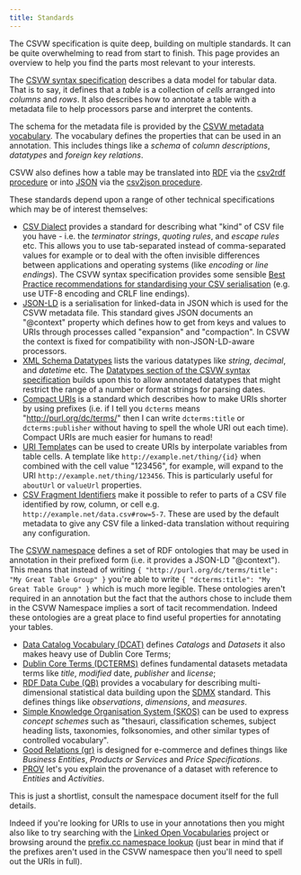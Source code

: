 ```yaml
---
title: Standards
---
```


The CSVW specification is quite deep, building on multiple standards. It can be quite overwhelming to read from start to finish. This page provides an overview to help you find the parts most relevant to your interests.

The [CSVW syntax specification](https://w3c.github.io/csvw/syntax/) describes a data model for tabular data. That is to say, it defines that a _table_ is a collection of _cells_ arranged into _columns_ and _rows_. It also describes how to annotate a table with a metadata file to help processors parse and interpret the contents.

The schema for the metadata file is provided by the [CSVW metadata vocabulary](https://w3c.github.io/csvw/metadata/). The vocabulary defines the properties that can be used in an annotation. This includes things like a _schema_ of _column descriptions_, _datatypes_ and _foreign key relations_.

CSVW also defines how a table may be translated into [RDF](https://www.w3.org/TR/rdf11-concepts/) via the [csv2rdf procedure](https://w3c.github.io/csvw/csv2rdf/) or into [JSON]() via the [csv2json procedure](https://w3c.github.io/csvw/csv2json/).

These standards depend upon a range of other technical specifications which may be of interest themselves:

- [CSV Dialect](http://dataprotocols.org/csv-dialect/) provides a standard for describing what "kind" of CSV file you have - i.e. the _terminator strings_, _quoting rules_, and _escape rules_ etc. This allows you to use tab-separated instead of comma-separated values for example or to deal with the often invisible differences between applications and operating systems (like _encoding_ or _line endings_). The CSVW syntax specification provides some sensible [Best Practice recommendations for standardising your CSV serialisation](https://w3c.github.io/csvw/syntax/#syntax) (e.g. use UTF-8 encoding and CRLF line endings).
- [JSON-LD](https://www.w3.org/TR/json-ld/) is a serialisation for linked-data in JSON which is used for the CSVW metadata file. This standard gives JSON documents an "@context" property which defines how to get from keys and values to URIs through processes called "expansion" and "compaction". In CSVW the context is fixed for compatibility with non-JSON-LD-aware processors.
- [XML Schema Datatypes](https://www.w3.org/TR/xmlschema11-2/) lists the various datatypes like _string_, _decimal_, and _datetime_ etc. The [Datatypes section of the CSVW syntax specification](https://w3c.github.io/csvw/syntax/#datatypes) builds upon this to allow annotated datatypes that might restrict the range of a number or format strings for parsing dates.
- [Compact URIs](https://www.w3.org/TR/curie/) is a standard which describes how to make URIs shorter by using prefixes (i.e. if I tell you `dcterms` means "http://purl.org/dc/terms/" then I can write `dcterms:title` or `dcterms:publisher` without having to spell the whole URI out each time). Compact URIs are much easier for humans to read!
- [URI Template](https://datatracker.ietf.org/doc/html/rfc6570)s can be used to create URIs by interpolate variables from table cells. A template like `http://example.net/thing/{id}` when combined with the cell value "123456", for example, will expand to the URI `http://example.net/thing/123456`. This is particularly useful for `aboutUrl` or `valueUrl` properties.
- [CSV Fragment Identifiers](https://www.rfc-editor.org/rfc/rfc7111) make it possible to refer to parts of a CSV file identified by row, column, or cell e.g. `http://example.net/data.csv#row=5-7`. These are used by the default metadata to give any CSV file a linked-data translation without requiring any configuration.

The [CSVW namespace](https://www.w3.org/ns/csvw) defines a set of RDF ontologies that may be used in annotation in their prefixed form (i.e. it provides a JSON-LD "@context"). This means that instead of writing `{ "http://purl.org/dc/terms/title": "My Great Table Group" }` you're able to write `{ "dcterms:title": "My Great Table Group" }` which is much more legible. These ontologies aren't required in an annotation but the fact that the authors chose to include them in the CSVW Namespace implies a sort of tacit recommendation. Indeed these ontologies are a great place to find useful properties for annotating your tables.

- [Data Catalog Vocabulary (DCAT)](https://www.w3.org/TR/vocab-dcat-2/) defines _Catalogs_ and _Datasets_ it also makes heavy use of Dublin Core Terms;
- [Dublin Core Terms (DCTERMS)](https://dublincore.org/specifications/dublin-core/dcmi-terms/) defines fundamental datasets metadata terms like _title_, _modified_ date, _publisher_ and _license_;
- [RDF Data Cube (QB)](https://www.w3.org/TR/vocab-data-cube/) provides a vocabulary for describing multi-dimensional statistical data building upon the [SDMX](https://sdmx.org/) standard. This defines things like _observations_, _dimensions_, and _measures_.
- [Simple Knowledge Organisation System (SKOS)](https://www.w3.org/TR/skos-primer/) can be used to express _concept schemes_ such as "thesauri, classification schemes, subject heading lists, taxonomies, folksonomies, and other similar types of controlled vocabulary".
- [Good Relations (gr)](http://www.heppnetz.de/ontologies/goodrelations/v1.html) is designed for e-commerce and defines things like _Business Entities_, _Products or Services_ and _Price Specifications_.
- [PROV](https://www.w3.org/TR/prov-primer/) let's you explain the provenance of a dataset with reference to _Entities_ and _Activities_.

This is just a shortlist, consult the namespace document itself for the full details.

Indeed if you're looking for URIs to use in your annotations then you might also like to try searching with the [Linked Open Vocabularies](https://lov.linkeddata.es/) project or browsing around the [prefix.cc namespace lookup](http://prefix.cc/) (just bear in mind that if the prefixes aren't used in the CSVW namespace then you'll need to spell out the URIs in full).